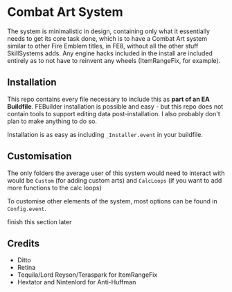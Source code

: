 # Combat Art System

The system is minimalistic in design, containing only what it essentially needs to get its core task done, which is to have a Combat Art system similar to other Fire Emblem titles, in FE8, without all the other stuff SkillSystems adds. Any engine hacks included in the install are included entirely as to not have to reinvent any wheels (ItemRangeFix, for example).

## Installation
This repo contains every file necessary to include this as **part of an EA Buildfile**. FEBuilder installation is possible and easy - but this repo does not contain tools to support editing data post-installation. I also probably don't plan to make anything to do so.

Installation is as easy as including `_Installer.event` in your buildfile. 

## Customisation

The only folders the average user of this system would need to interact with would be `Custom` (for adding custom arts) and `CalcLoops` (if you want to add more functions to the calc loops)

To customise other elements of the system, most options can be found in `Config.event`.

finish this section later

## Credits
- Ditto
- Retina
- Tequila/Lord Reyson/Teraspark for ItemRangeFix
- Hextator and Nintenlord for Anti-Huffman
